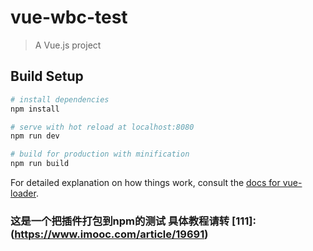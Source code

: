 # vue-wbc-test

> A Vue.js project

## Build Setup

``` bash
# install dependencies
npm install

# serve with hot reload at localhost:8080
npm run dev

# build for production with minification
npm run build
```

For detailed explanation on how things work, consult the [docs for vue-loader](http://vuejs.github.io/vue-loader).

### 这是一个把插件打包到npm的测试 具体教程请转 [111]:(https://www.imooc.com/article/19691)

